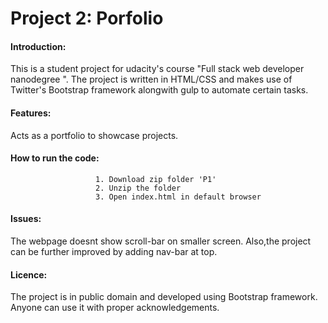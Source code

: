 # Project 2: Porfolio

#### Introduction: 
This is a student project for udacity's course "Full stack web developer nanodegree ". The project is written in HTML/CSS and makes use of Twitter's Bootstrap framework alongwith gulp to automate certain tasks.

#### Features: 
Acts as a portfolio to showcase projects.

#### How to run the code:
                       1. Download zip folder 'P1'
                       2. Unzip the folder
                       3. Open index.html in default browser

#### Issues: 
The webpage doesnt show scroll-bar on smaller screen. Also,the project can be further improved by adding nav-bar at top. 

#### Licence: 
The project is in public domain and developed using Bootstrap                 framework. Anyone can use it with proper acknowledgements.
